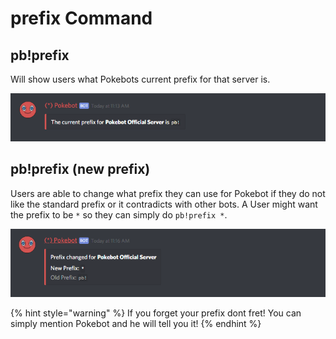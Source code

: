 # prefix Command

## pb!prefix

Will show users what Pokebots current prefix for that server is.

![](../.gitbook/assets/prefix%20%281%29.PNG)

## pb!prefix \(new prefix\)

Users are able to change what prefix they can use for Pokebot if they do not like the standard prefix or it contradicts with other bots. A User might want the prefix to be `*` so they can simply do `pb!prefix *`.

![](../.gitbook/assets/prefix2%20%281%29.PNG)

{% hint style="warning" %}
If you forget your prefix dont fret! You can simply mention Pokebot and he will tell you it!
{% endhint %}




